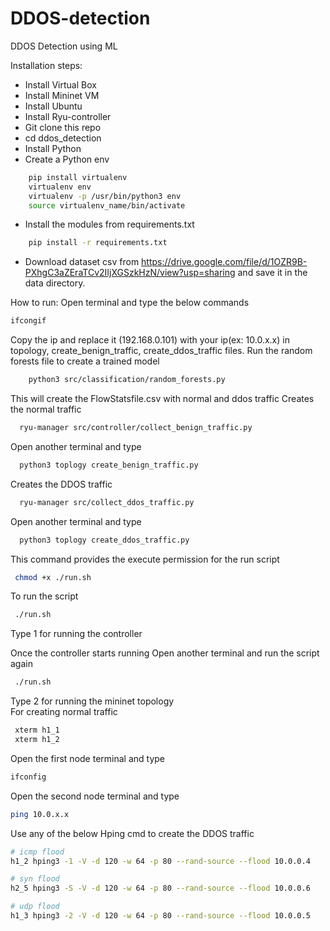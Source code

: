 # DDOS-detection
DDOS Detection using ML 

Installation steps:
* Install Virtual Box 
* Install Mininet VM 
* Install Ubuntu
* Install Ryu-controller
* Git clone this repo 
* cd ddos_detection 
* Install Python 
* Create a Python env 
```bash
    pip install virtualenv
    virtualenv env 
    virtualenv -p /usr/bin/python3 env 
    source virtualenv_name/bin/activate
```
* Install the modules from requirements.txt
```bash
    pip install -r requirements.txt
```
* Download dataset csv from https://drive.google.com/file/d/1OZR9B-PXhgC3aZEraTCv2IIjXGSzkHzN/view?usp=sharing and save it in the data directory.

How to run:
Open terminal and type the below commands

```bash
ifcongif
```
Copy the ip and replace it (192.168.0.101) with your ip(ex: 10.0.x.x) in topology, create_benign_traffic, create_ddos_traffic files. 
Run the random forests file to create a trained model 

```bash
    python3 src/classification/random_forests.py
```

This will create the FlowStatsfile.csv with normal and ddos traffic
Creates the normal traffic 
```bash
  ryu-manager src/controller/collect_benign_traffic.py
```

Open another terminal and type 
```bash
  python3 toplogy create_benign_traffic.py
```

Creates the DDOS traffic 
```bash
  ryu-manager src/collect_ddos_traffic.py
```

Open another terminal and type 

```bash
  python3 toplogy create_ddos_traffic.py
```



This command provides the execute permission for the run script
```bash
 chmod +x ./run.sh
```
To run the script

```bash
 ./run.sh
```
Type 1 for running the controller 

Once the controller starts running 
Open another terminal and run the script again 
```bash
 ./run.sh
```
Type 2 for running the mininet topology  
For creating normal traffic 
```bash
 xterm h1_1 
 xterm h1_2 
```
Open the first node terminal and type 
```bash
ifconfig 
```
Open the second node terminal and type 
```bash
ping 10.0.x.x
```
 Use any of the below Hping cmd to create the DDOS traffic
```bash
# icmp flood
h1_2 hping3 -1 -V -d 120 -w 64 -p 80 --rand-source --flood 10.0.0.4

# syn flood
h2_5 hping3 -S -V -d 120 -w 64 -p 80 --rand-source --flood 10.0.0.6

# udp flood
h1_3 hping3 -2 -V -d 120 -w 64 -p 80 --rand-source --flood 10.0.0.5








